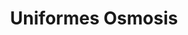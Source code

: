 ---
title: "Uniformes Osmosis"
url: /ciudad-autonoma-de-buenos-aires/uniformes-osmosis/
shop: ropa
---